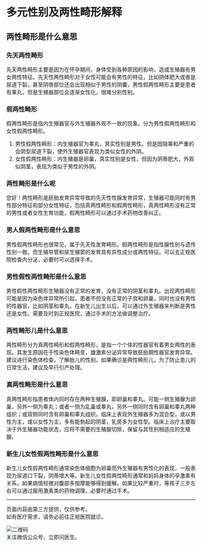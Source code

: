 # 多元性别及两性畸形解释

## 两性畸形是什么意思

### 先天两性畸形
先天两性畸形主要是因为在怀孕期间，身体受到各种原因的影响，造成生殖器有男女两性特征。先天性两性畸形对于女性可能会有男性的特征，比如阴体肥大或者是尿道下裂，甚至阴唇部位还会出现相似于男性的阴囊，男性假两性畸形主要是患者有睾丸，但是生殖器部位会逐渐女性化，很难分别性别。

### 假两性畸形
假两性畸形是指内生殖器官与外生殖器外观不一致的现象。分为男性假两性畸形和女性假两性畸形。
1. 男性假两性畸形：内生殖器官为睾丸，真实性别是男性。但是因隐睾和严重的会阴型尿道下裂，使外生殖器官表现为类似女性的外阴。
2. 女性假两性畸形：内生殖器是卵巢，真实性别是女性，但因为阴蒂肥大，外观似阴茎，表现为类似于男性的外阴。

### 两性畸形是什么呢
您好！两性畸形是胚胎发育异常导致的先天性性腺发育异常，生殖器可能同时有男性部分特征和部分女性特征，包括真两性畸形和假两性畸形，真两性畸形没有正常的男性或者女性生育功能，假两性畸形可以通过手术药物改善纠正。

### 男人假两性畸形是什么意思
男性假两性畸形也很常见，属于先天性发育畸形。假两性畸形是指性腺性别与遗传性别一致，而生殖导管和尿生殖窦的发育具有异性成分或两性特征。可以去正规医院检查内分泌，必要时可以选择手术。

### 男性假性两性畸形是什么意思
男性假性两性畸形生殖器没有正常的发育，没有正常的阴茎和睾丸。出现两性畸形可能是因为染色体异常所引起，患者不但没有正常的子宫和卵巢，同时也没有男性的性器官，比如阴茎和睾丸，在新生儿出生以后，可以通过外生殖器来判断是男性还是女性。需要及时到正规医院，通过手术的方法做调整治疗。

### 两性畸形儿是什么意思
两性畸形分为真两性畸形和假两性畸形，是指一个个体的性器官有着男女两性的表现。其发生原因在于性染色体畸变，雄激素分泌异常导致胚胎期性器官发育异常。建议进行染色体检查，了解胎儿的性别，如果确诊是两性畸形儿，为了防止患儿的日常生活，建议及早行引产处理。

### 真两性畸形是什么意思
真两性畸形指患者体内同时存在两种生殖腺，即卵巢和睾丸。可能一侧生殖腺为卵巢，另外一侧为睾丸；或者一侧为乱巢或睾丸，另外一侧同时含有卵巢和睾丸两种组织；或双侧同时含有卵巢和睾丸组织。临床上表现外生殖器多为混合型，或以男性为主，或以女性为主，多有能勃起的阴茎，乳房多为女性型。临床上治疗主要取决于外生殖器功能状态，应将不需要的生殖腺切除，保留与其性别相适应的生殖腺。

### 新生儿女性假两性畸形是什么意思
新生儿女性假两性畸形通常染色体细胞为卵巢而外生殖器有男性化的表现，一般表现为尿道口下裂，阴蒂增大等。新生儿女性假两性畸形通常和妈妈身体的孕激素有关系，如果病情轻微对腹部多按摩能够得到缓解。如果比较严重时，等孩子三岁左右可以通过服用激素类的药物调理，必要时通过手术。

---

页面内容由第三方提供，仅供参考。  
如有医疗需求，请务必前往正规医院就诊。

![二维码](https://med-fe.cdn.bcebos.com/selfhome/pc/triage_qrcode.png?x-bce-process=image/auto-orient,o_1/resize,w_1242,limit_1/quality,Q_86/format,f_auto)  
关注微信公众号，立即问医生。 